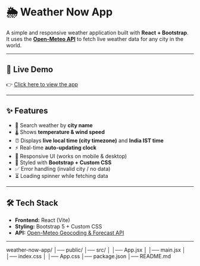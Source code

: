 # 🌦️ Weather Now App

A simple and responsive weather application built with **React + Bootstrap**.  
It uses the **[Open-Meteo API](https://open-meteo.com/)** to fetch live weather data for any city in the world.  

---

## 🚀 Live Demo
👉 [Click here to view the app](https://YOUR_DEPLOYED_LINK_HERE)  

---

## ✨ Features
- 🔎 Search weather by **city name**
- 🌡️ Shows **temperature & wind speed**
- ⏰ Displays **live local time (city timezone)** and **India IST time**
- ⚡ Real-time **auto-updating clock**
- 📱 Responsive UI (works on mobile & desktop)
- 🎨 Styled with **Bootstrap + Custom CSS**
- ✅ Error handling (invalid city / no data)
- ⏳ Loading spinner while fetching data

---

## 🛠️ Tech Stack
- **Frontend:** React (Vite)  
- **Styling:** Bootstrap 5 + Custom CSS  
- **API:** [Open-Meteo Geocoding & Forecast API](https://open-meteo.com/)  

---
weather-now-app/
│── public/
│── src/
│   │── App.jsx
│   │── main.jsx
│   │── index.css
│   │── App.css
│── package.json
│── README.md


